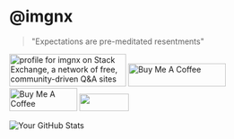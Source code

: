 # @imgnx

<link rel="stylesheet" href="_atf/output.css">
<blockquote>"Expectations are pre-meditated resentments"</blockquote>
<a href="https://stackexchange.com/users/6538867"><img src="https://stackexchange.com/users/flair/6538867.png" width="208" height="58" alt="profile for imgnx on Stack Exchange, a network of free, community-driven Q&amp;A sites" title="profile for imgnx on Stack Exchange, a network of free, community-driven Q&amp;A sites"></a>
<a href="https://buymeacoffee.com/donaldmoore" target="_blank"><img src="https://cdn.buymeacoffee.com/buttons/default-orange.png" alt="Buy Me A Coffee" height="41" width="174"></a>
<a href="https://buymeacoffee.com/donaldmoore" target="_blank"><img src="https://github.com/user-attachments/assets/ce4bbf5e-af80-47dd-a7ad-210b4fef78fc" alt="Buy Me A Coffee" height="41" width="121" style="object-fit: contain"></a>
<a href="https://ipchicken.com" target="_blank"><img src="https://ipchicken.com/images/ipc.gif" width="88" height="31" border="0"></a>

![Your GitHub Stats](https://github-readme-stats.vercel.app/api?username=imgnx&show_icons=true&theme=dark)


